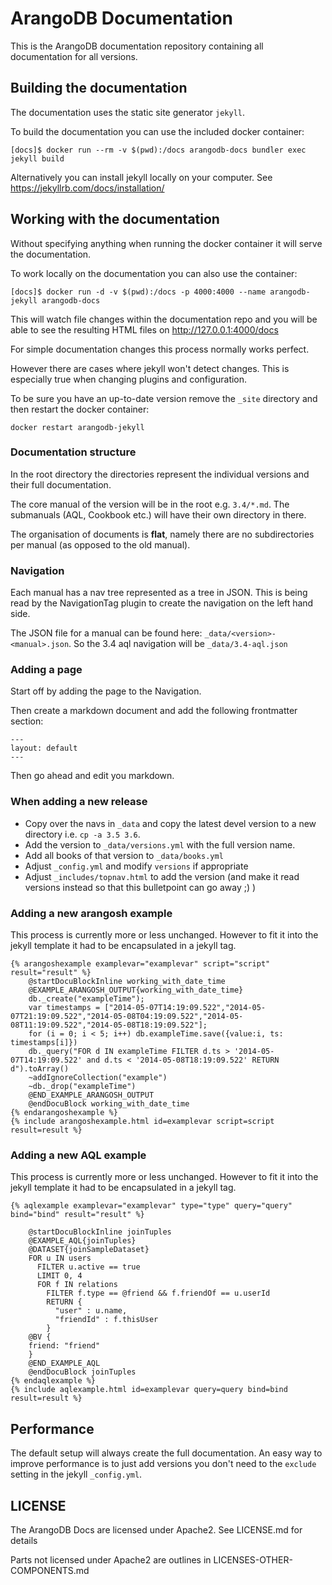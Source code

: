 # ArangoDB Documentation

This is the ArangoDB documentation repository containing all documentation for all versions.

## Building the documentation

The documentation uses the static site generator `jekyll`.

To build the documentation you can use the included docker container:

`[docs]$ docker run --rm -v $(pwd):/docs arangodb-docs bundler exec jekyll build`

Alternatively you can install jekyll locally on your computer. See https://jekyllrb.com/docs/installation/

## Working with the documentation

Without specifying anything when running the docker container it will serve the documentation.

To work locally on the documentation you can also use the container:

`[docs]$ docker run -d -v $(pwd):/docs -p 4000:4000 --name arangodb-jekyll arangodb-docs`

This will watch file changes within the documentation repo and you will be able to see the
resulting HTML files on http://127.0.0.1:4000/docs

For simple documentation changes this process normally works perfect.

However there are cases where jekyll won't detect changes. This is especially true
when changing plugins and configuration.

To be sure you have an up-to-date version remove the `_site` directory and then
restart the docker container:

`docker restart arangodb-jekyll`

### Documentation structure

In the root directory the directories represent the individual versions and their full documentation.

The core manual of the version will be in the root e.g. `3.4/*.md`. The submanuals (AQL, Cookbook etc.)
will have their own directory in there.

The organisation of documents is **flat**, namely there are no subdirectories per manual
(as opposed to the old manual).

### Navigation

Each manual has a nav tree represented as a tree in JSON. This is being read by the NavigationTag plugin to
create the navigation on the left hand side.

The JSON file for a manual can be found here: `_data/<version>-<manual>.json`.
So the 3.4 aql navigation will be `_data/3.4-aql.json`

### Adding a page

Start off by adding the page to the Navigation.

Then create a markdown document and add the following frontmatter section:

```
---
layout: default
---
```

Then go ahead and edit you markdown.

### When adding a new release

- Copy over the navs in `_data` and copy the latest devel version to a new directory i.e. `cp -a 3.5 3.6`.
- Add the version to `_data/versions.yml` with the full version name.
- Add all books of that version to `_data/books.yml`
- Adjust `_config.yml` and modify `versions` if appropriate
- Adjust `_includes/topnav.html` to add the version (and make it read versions instead so that this bulletpoint can go away ;) )

### Adding a new arangosh example

This process is currently more or less unchanged. However to fit it into the jekyll template
it had to be encapsulated in a jekyll tag.

```
{% arangoshexample examplevar="examplevar" script="script" result="result" %}
    @startDocuBlockInline working_with_date_time
    @EXAMPLE_ARANGOSH_OUTPUT{working_with_date_time}
    db._create("exampleTime");
    var timestamps = ["2014-05-07T14:19:09.522","2014-05-07T21:19:09.522","2014-05-08T04:19:09.522","2014-05-08T11:19:09.522","2014-05-08T18:19:09.522"];
    for (i = 0; i < 5; i++) db.exampleTime.save({value:i, ts: timestamps[i]})
    db._query("FOR d IN exampleTime FILTER d.ts > '2014-05-07T14:19:09.522' and d.ts < '2014-05-08T18:19:09.522' RETURN d").toArray()
    ~addIgnoreCollection("example")
    ~db._drop("exampleTime")
    @END_EXAMPLE_ARANGOSH_OUTPUT
    @endDocuBlock working_with_date_time
{% endarangoshexample %}
{% include arangoshexample.html id=examplevar script=script result=result %}
```

### Adding a new AQL example

This process is currently more or less unchanged. However to fit it into the jekyll template
it had to be encapsulated in a jekyll tag.

```
{% aqlexample examplevar="examplevar" type="type" query="query" bind="bind" result="result" %}

    @startDocuBlockInline joinTuples
    @EXAMPLE_AQL{joinTuples}
    @DATASET{joinSampleDataset}
    FOR u IN users
      FILTER u.active == true
      LIMIT 0, 4
      FOR f IN relations
        FILTER f.type == @friend && f.friendOf == u.userId
        RETURN {
          "user" : u.name,
          "friendId" : f.thisUser
        }
    @BV {
    friend: "friend"
    }
    @END_EXAMPLE_AQL
    @endDocuBlock joinTuples
{% endaqlexample %}
{% include aqlexample.html id=examplevar query=query bind=bind result=result %}
```

## Performance

The default setup will always create the full documentation.
An easy way to improve performance is to just add versions you don't need to the `exclude`
setting in the jekyll `_config.yml`.

## LICENSE

The ArangoDB Docs are licensed under Apache2. See LICENSE.md for details

Parts not licensed under Apache2 are outlines in LICENSES-OTHER-COMPONENTS.md